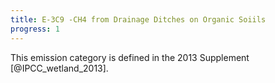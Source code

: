```yaml
---
title: E-3C9 -CH4 from Drainage Ditches on Organic Soiils
progress: 1
---
```


This emission category is defined in the 2013 Supplement [@IPCC_wetland_2013].


